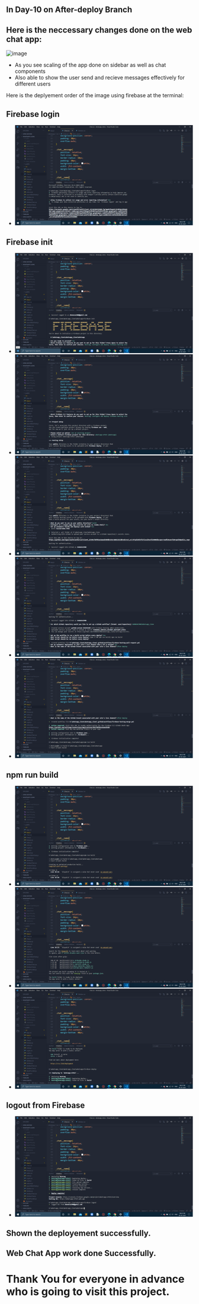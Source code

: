 ## In Day-10 on After-deploy Branch

## Here is the neccessary changes done on the web chat app:
![image](https://user-images.githubusercontent.com/54991181/109981606-14238200-7d27-11eb-957c-12edc23577ce.png)

- As you see scaling of the app done on sidebar as well as chat components
- Also able to show the user send and recieve messages effectively for different users


Here is the deplyement order of the image using firebase at the terminal:
## Firebase login
- ![](Images-10/one.png)
## Firebase init
- ![](Images-10/two.png)
- ![](Images-10/three.png)
- ![](Images-10/four.png)
- ![](Images-10/five.png)
- ![](Images-10/six.png)
## npm run build
- ![](Images-10/seven.png)
- ![](Images-10/eight.png)
- ![](Images-10/nine.png)
## logout from Firebase
- ![](Images-10/ten.png)


## Shown the deployement successfully.

## Web Chat App work done Successfully.

# Thank You for everyone in advance who is going to visit this project.

